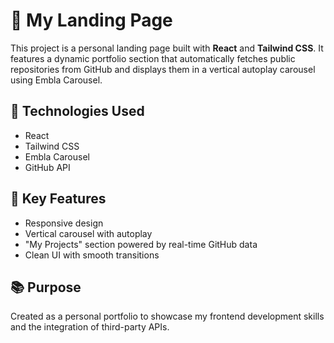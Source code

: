 # 💼 My Landing Page

This project is a personal landing page built with **React** and **Tailwind CSS**. It features a dynamic portfolio section that automatically fetches public repositories from GitHub and displays them in a vertical autoplay carousel using Embla Carousel.

## 🚀 Technologies Used
- React
- Tailwind CSS
- Embla Carousel
- GitHub API

## 🎯 Key Features
- Responsive design
- Vertical carousel with autoplay
- "My Projects" section powered by real-time GitHub data
- Clean UI with smooth transitions

## 📚 Purpose
Created as a personal portfolio to showcase my frontend development skills and the integration of third-party APIs.
